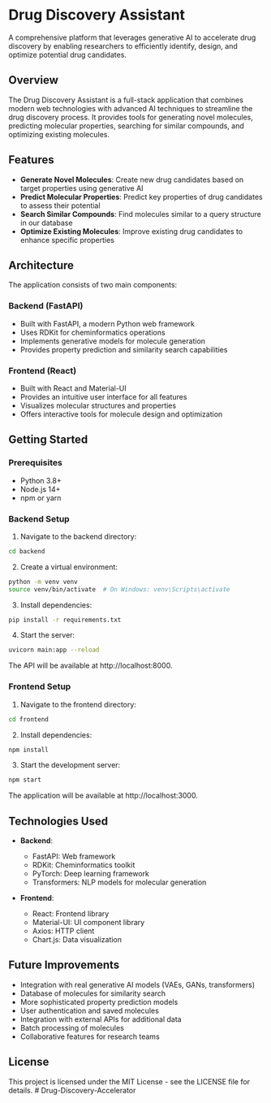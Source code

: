# Drug Discovery Assistant

A comprehensive platform that leverages generative AI to accelerate drug discovery by enabling researchers to efficiently identify, design, and optimize potential drug candidates.

## Overview

The Drug Discovery Assistant is a full-stack application that combines modern web technologies with advanced AI techniques to streamline the drug discovery process. It provides tools for generating novel molecules, predicting molecular properties, searching for similar compounds, and optimizing existing molecules.

## Features

- **Generate Novel Molecules**: Create new drug candidates based on target properties using generative AI
- **Predict Molecular Properties**: Predict key properties of drug candidates to assess their potential
- **Search Similar Compounds**: Find molecules similar to a query structure in our database
- **Optimize Existing Molecules**: Improve existing drug candidates to enhance specific properties

## Architecture

The application consists of two main components:

### Backend (FastAPI)

- Built with FastAPI, a modern Python web framework
- Uses RDKit for cheminformatics operations
- Implements generative models for molecule generation
- Provides property prediction and similarity search capabilities

### Frontend (React)

- Built with React and Material-UI
- Provides an intuitive user interface for all features
- Visualizes molecular structures and properties
- Offers interactive tools for molecule design and optimization

## Getting Started

### Prerequisites

- Python 3.8+
- Node.js 14+
- npm or yarn

### Backend Setup

1. Navigate to the backend directory:
```bash
cd backend
```

2. Create a virtual environment:
```bash
python -m venv venv
source venv/bin/activate  # On Windows: venv\Scripts\activate
```

3. Install dependencies:
```bash
pip install -r requirements.txt
```

4. Start the server:
```bash
uvicorn main:app --reload
```

The API will be available at http://localhost:8000.

### Frontend Setup

1. Navigate to the frontend directory:
```bash
cd frontend
```

2. Install dependencies:
```bash
npm install
```

3. Start the development server:
```bash
npm start
```

The application will be available at http://localhost:3000.

## Technologies Used

- **Backend**:
  - FastAPI: Web framework
  - RDKit: Cheminformatics toolkit
  - PyTorch: Deep learning framework
  - Transformers: NLP models for molecular generation

- **Frontend**:
  - React: Frontend library
  - Material-UI: UI component library
  - Axios: HTTP client
  - Chart.js: Data visualization

## Future Improvements

- Integration with real generative AI models (VAEs, GANs, transformers)
- Database of molecules for similarity search
- More sophisticated property prediction models
- User authentication and saved molecules
- Integration with external APIs for additional data
- Batch processing of molecules
- Collaborative features for research teams

## License

This project is licensed under the MIT License - see the LICENSE file for details. # Drug-Discovery-Accelerator
